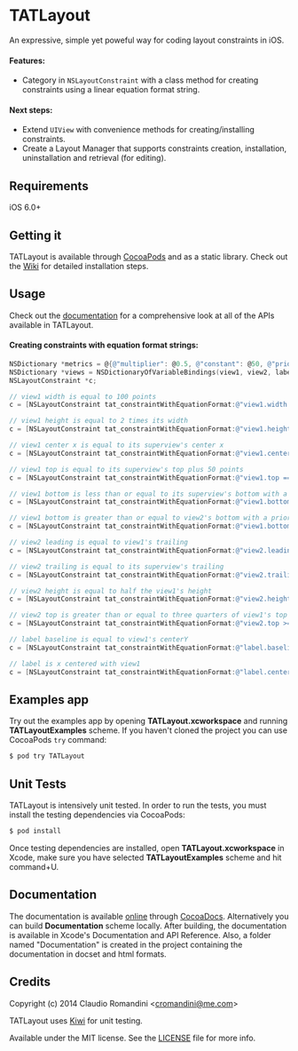 # TATLayout
An expressive, simple yet poweful way for coding layout constraints in iOS.

#### Features:
- Category in `NSLayoutConstraint` with a class method for creating constraints using a linear equation format string.

#### Next steps:
- Extend `UIView` with convenience methods for creating/installing constraints.
- Create a Layout Manager that supports constraints creation, installation, uninstallation and retrieval (for editing).

## Requirements
iOS 6.0+

## Getting it
TATLayout is available through [CocoaPods](http://cocoapods.org) and as a static library. Check out the [Wiki](https://github.com/cromandini/TATLayout/wiki) for detailed installation steps.

## Usage
Check out the [documentation](http://cocoadocs.org/docsets/TATLayout/) for a comprehensive look at all of the APIs available in TATLayout.

#### Creating constraints with equation format strings:

```objective-c
NSDictionary *metrics = @{@"multiplier": @0.5, @"constant": @50, @"priority": @751};
NSDictionary *views = NSDictionaryOfVariableBindings(view1, view2, label);
NSLayoutConstraint *c;

// view1 width is equal to 100 points
c = [NSLayoutConstraint tat_constraintWithEquationFormat:@"view1.width == 100" metrics:nil views:views];

// view1 height is equal to 2 times its width
c = [NSLayoutConstraint tat_constraintWithEquationFormat:@"view1.height == view1.width * 2" metrics:nil views:views];

// view1 center x is equal to its superview's center x
c = [NSLayoutConstraint tat_constraintWithEquationFormat:@"view1.centerX == superview.centerX" metrics:nil views:views];

// view1 top is equal to its superview's top plus 50 points
c = [NSLayoutConstraint tat_constraintWithEquationFormat:@"view1.top == superview.top + constant" metrics:metrics views:views];

// view1 bottom is less than or equal to its superview's bottom with a priority of 251
c = [NSLayoutConstraint tat_constraintWithEquationFormat:@"view1.bottom <= superview.bottom @251" metrics:nil views:views];

// view1 bottom is greater than or equal to view2's bottom with a priority of 751
c = [NSLayoutConstraint tat_constraintWithEquationFormat:@"view1.bottom >= view2.bottom @priority" metrics:metrics views:views];

// view2 leading is equal to view1's trailing
c = [NSLayoutConstraint tat_constraintWithEquationFormat:@"view2.leading == view1.trailing" metrics:nil views:views];

// view2 trailing is equal to its superview's trailing
c = [NSLayoutConstraint tat_constraintWithEquationFormat:@"view2.trailing == superview.trailing" metrics:nil views:views];

// view2 height is equal to half the view1's height
c = [NSLayoutConstraint tat_constraintWithEquationFormat:@"view2.height == view1.height * multiplier" metrics:metrics views:views];

// view2 top is greater than or equal to three quarters of view1's top plus 50 points with a priority of 500
c = [NSLayoutConstraint tat_constraintWithEquationFormat:@"view2.top >= view1.top * 0.75 + 50 @500" metrics:nil views:views];

// label baseline is equal to view1's centerY
c = [NSLayoutConstraint tat_constraintWithEquationFormat:@"label.baseline == view1.centerY" metrics:nil views:views];

// label is x centered with view1
c = [NSLayoutConstraint tat_constraintWithEquationFormat:@"label.centerX == view1.centerX" metrics:nil views:views];
```

## Examples app
Try out the examples app by opening __TATLayout.xcworkspace__ and running __TATLayoutExamples__ scheme. If you haven't cloned the project you can use CocoaPods `try` command:
```bash
$ pod try TATLayout
```

## Unit Tests
TATLayout is intensively unit tested. In order to run the tests, you must install the testing dependencies via CocoaPods:

```bash
$ pod install
```

Once testing dependencies are installed, open __TATLayout.xcworkspace__ in Xcode, make sure you have selected __TATLayoutExamples__ scheme and hit command+U.

## Documentation
The documentation is available [online](http://cocoadocs.org/docsets/TATLayout/) through [CocoaDocs](http://cocoadocs.org). Alternatively you can build __Documentation__ scheme locally. After building, the documentation is available in Xcode's Documentation and API Reference. Also, a folder named "Documentation" is created in the project containing the documentation in docset and html formats.

## Credits
Copyright (c) 2014 Claudio Romandini <[cromandini@me.com](mailto:cromandini@me.com)>

TATLayout uses [Kiwi](https://github.com/allending/Kiwi) for unit testing.

Available under the MIT license. See the [LICENSE](https://github.com/cromandini/TATLayout/blob/master/LICENSE) file for more info.
